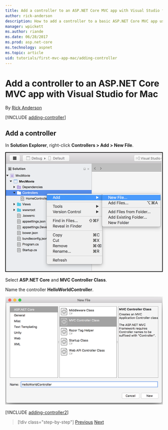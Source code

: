 ```yaml
---
title: Add a controller to an ASP.NET Core MVC app with Visual Studio for Mac
author: rick-anderson
description: How to add a controller to a basic ASP.NET Core MVC app using Visual Studio of Mac
manager: wpickett
ms.author: riande
ms.date: 06/28/2017
ms.prod: asp.net-core
ms.technology: aspnet
ms.topic: article
uid: tutorials/first-mvc-app-mac/adding-controller
---
```

# Add a controller to an ASP.NET Core MVC app with Visual Studio for Mac

By [Rick Anderson](https://twitter.com/RickAndMSFT)

[!INCLUDE [adding-controller](../../includes/mvc-intro/adding-controller1.md)]

## Add a controller 

In **Solution Explorer**, right-click **Controllers > Add > New File**.

![Contextual menu](adding-controller/_static/add_controller.png)

Select **ASP.NET Core** and **MVC Controller Class**.

Name the controller **HelloWorldController**.

![Add MVC controller and name it](adding-controller/_static/ac.png)

[!INCLUDE [adding-controller2](../../includes/mvc-intro/adding-controller2.md)]

> [!div class="step-by-step"]
> [Previous](../first-mvc-app/start-mvc.md)
> [Next](adding-view.md)
